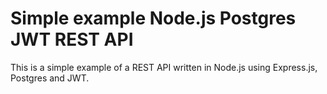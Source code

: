 # Simple example Node.js Postgres JWT REST API

This is a simple example of a REST API written in Node.js using Express.js, Postgres and JWT.
